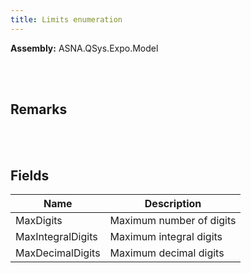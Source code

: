 ```yaml
---
title: Limits enumeration
---
```




**Assembly:** ASNA.QSys.Expo.Model

<br>
<br>

## Remarks

<br>
<br>

## Fields

| Name | Description
| --- | --- 
| MaxDigits | Maximum number of digits
| MaxIntegralDigits | Maximum integral digits
| MaxDecimalDigits | Maximum decimal digits

<br>
<br>

